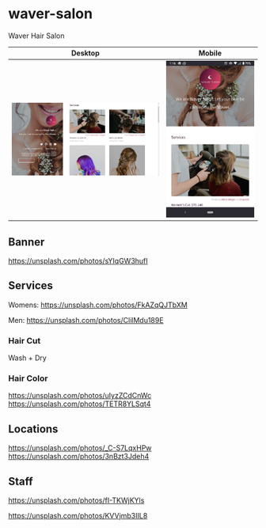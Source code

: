 # waver-salon
Waver Hair Salon

| Desktop | Mobile |
|---|---|
| <img src="waver-large.PNG"> | <img src="waver-mobile.png"> |

## Banner
https://unsplash.com/photos/sYIqGW3hufI

## Services


Womens:
https://unsplash.com/photos/FkAZqQJTbXM

Men:
https://unsplash.com/photos/ClilMdu189E

### Hair Cut

Wash + Dry

<!-- https://unsplash.com/photos/WDmvpGs2060

https://unsplash.com/photos/MMz03PyCOZg -->

### Hair Color
https://unsplash.com/photos/uIyzZCdCnWc
https://unsplash.com/photos/TETR8YLSqt4

## Locations
<!-- https://unsplash.com/photos/jsuWg7IXx1k -->
https://unsplash.com/photos/_C-S7LqxHPw
https://unsplash.com/photos/3nBzt3Jdeh4
## Staff
https://unsplash.com/photos/fI-TKWjKYls

https://unsplash.com/photos/KVVjmb3IIL8

<!-- https://unsplash.com/photos/HEde-a_T4E8 -->
